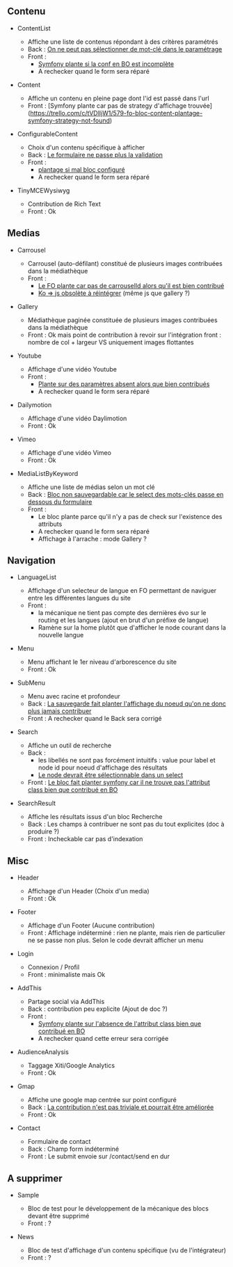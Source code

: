 ## Contenu
* ContentList
    * Affiche une liste de contenus répondant à des critères paramétrés
    * Back : [On ne peut pas sélectionner de mot-clé dans le paramétrage](https://trello.com/c/gUPgOx5B/575-bo-block-contentlist-choix-du-mot-cle-masque)
    * Front :
        * [Symfony plante si la conf en BO est incomplète](https://trello.com/c/yl7JIpzs/578-fo-bloc-contentlist-plantage-symfony-si-bloc-mal-configure)
        * A rechecker quand le form sera réparé

* Content
    * Affiche un contenu en pleine page dont l'id est passé dans l'url
    * Front : [Symfony plante car pas de strategy d'affichage trouvée] (https://trello.com/c/tVDlIjW1/579-fo-bloc-content-plantage-symfony-strategy-not-found)

* ConfigurableContent
    * Choix d'un contenu spécifique à afficher
    * Back : [Le formulaire ne passe plus la validation](https://trello.com/c/QBs5IudQ/576-bo-bloc-configurablecontent-choix-du-contenu-invalidable)
    * Front : 
        * [plantage si mal bloc configuré](https://trello.com/c/PFuzdYny/580-fo-bloc-configurablecontent-pas-de-contribution-bo-plantage-de-symfony-en-front)
        * A rechecker quand le form sera réparé

* TinyMCEWysiwyg
    * Contribution de Rich Text
    * Front : Ok

## Medias
* Carrousel
    * Carrousel (auto-défilant) constitué de plusieurs images contribuées dans la médiathèque
    * Front : 
        * [Le FO plante car pas de carrouselId alors qu'il est bien contribué](https://trello.com/c/tbLKZ7Wu/583-fo-bloc-carrousel-plantage-si-pas-de-carrouselid-contribue)
        * [Ko => js obsolète à réintégrer](https://trello.com/c/pp3aAC1v/539-etq-ufront-le-rendu-du-block-carroussel-est-different-de-l-actuel-et-fonctionnel) (même js que gallery ?)

* Gallery
    * Médiathèque paginée constituée de plusieurs images contribuées dans la médiathèque
    * Front : Ok mais point de contribution à revoir sur l'intégration front : nombre de col + largeur VS uniquement images flottantes

* Youtube
    * Affichage d'une vidéo Youtube
    * Front :
        * [Plante sur des paramètres absent alors que bien contribués](https://trello.com/c/tbLKZ7Wu/583-fo-bloc-carrousel-plantage-pas-de-carrouselid-alors-que-bien-contribue)
        * A rechecker quand le form sera réparé

* Dailymotion
    * Affichage d'une vidéo Daylimotion
    * Front : Ok

* Vimeo
    * Affichage d'une vidéo Vimeo
    * Front : Ok

* MediaListByKeyword
    * Affiche une liste de médias selon un mot clé
    * Back : [Bloc non sauvegardable car le select des mots-clés passe en dessous du formulaire](https://trello.com/c/gUPgOx5B/575-bo-bloc-contentlist-choix-du-mot-cle-masque)
    * Front :
        * Le bloc plante parce qu'il n'y a pas de check sur l'existence des attributs
        * A rechecker quand le form sera réparé
        * Affichage à l'arrache : mode Gallery ?

## Navigation
* LanguageList
    * Affichage d'un selecteur de langue en FO permettant de naviguer entre les différentes langues du site
    * Front :
        * la mécanique ne tient pas compte des dernières évo sur le routing et les langues (ajout en brut d'un préfixe de langue)
        * Ramène sur la home plutôt que d'afficher le node courant dans la nouvelle langue

* Menu
    * Menu affichant le 1er niveau d'arborescence du site
    * Front : Ok

* SubMenu
    * Menu avec racine et profondeur
    * Back : [La sauvegarde fait planter l'affichage du noeud qu'on ne donc plus jamais contribuer](https://trello.com/c/HSSPTdVC/585-bo-bloc-submenu-affichage-plante)
    * Front : A rechecker quand le Back sera corrigé

* Search
    * Affiche un outil de recherche
    * Back :
        * les libellés ne sont pas forcément intuitifs : value pour label et node id pour noeud d'affichage des résultats
        * [Le node devrait être sélectionnable dans un select](https://trello.com/c/M1NrSkEZ/586-bo-bloc-search-selection-du-node-d-affichage)
    * Front : [Le bloc fait planter symfony car il ne trouve pas l'attribut class bien que contribué en BO](https://trello.com/c/tbLKZ7Wu/583-fo-bloc-carrousel-plantage-pas-de-carrouselid-alors-que-bien-contribue)

* SearchResult
    * Affiche les résultats issus d'un bloc Recherche
    * Back : Les champs à contribuer ne sont pas du tout explicites (doc à produire ?)
    * Front : Incheckable car pas d'indexation

## Misc
* Header
    * Affichage d'un Header (Choix d'un media)
    * Front : Ok

* Footer
    * Affichage d'un Footer (Aucune contribution)
    * Front : Affichage indéterminé : rien ne plante, mais rien de particulier ne se passe non plus. Selon le code devrait afficher un menu
* Login
    * Connexion / Profil
    * Front : minimaliste mais Ok

* AddThis
    * Partage social via AddThis
    * Back : contribution peu explicite (Ajout de doc ?)
    * Front :
        * [Symfony plante sur l'absence de l'attribut class bien que contribué en BO](https://trello.com/c/tbLKZ7Wu/583-fo-bloc-carrousel-plantage-pas-de-carrouselid-alors-que-bien-contribue)
        * A rechecker quand cette erreur sera corrigée

* AudienceAnalysis
    * Taggage Xiti/Google Analytics
    * Front : Ok

* Gmap
    * Affiche une google map centrée sur point configuré
    * Back : [La contribution n'est pas triviale et pourrait être améliorée](https://trello.com/c/2E7e9zds/587-bo-bloc-gmap-amelioration-de-contribution)
    * Front : Ok

* Contact
    * Formulaire de contact
    * Back : Champ form indéterminé
    * Front : Le submit envoie sur /contact/send en dur

## A supprimer
* Sample
    * Bloc de test pour le développement de la mécanique des blocs devant être supprimé
    * Front : ?

* News
    * Bloc de test d'affichage d'un contenu spécifique (vu de l'intégrateur)
    * Front : ?
